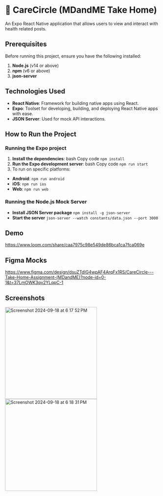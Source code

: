 # 💌 CareCircle (MDandME Take Home)
An Expo React Native application that allows users to view and interact with health related posts.

## Prerequisites

Before running this project, ensure you have the following installed:
1. **Node.js** (v14 or above)
2. **npm** (v6 or above)
3. **json-server**

## Technologies Used

* **React Native**: Framework for building native apps using React. 
* **Expo**: Toolset for developing, building, and deploying React Native apps with ease. 
* **JSON Server**: Used for mock API interactions. 

## How to Run the Project

### Running the Expo project

1. **Install the dependencies**: bash Copy code `npm install`
2. **Run the Expo development server**: bash Copy code `npm run start` 
3. To run on specific platforms: 
* **Android**: `npm run android` 
* **iOS**: `npm run ios` 
* **Web**: `npm run web`

### Running the Node.js Mock Server

* **Install JSON Server package** `npm install -g json-server`
* **Start the server** `json-server --watch constants/data.json --port 3000`

## Demo

https://www.loom.com/share/caa7975c98e549de86bca1ca7fca069e

## Figma Mocks

https://www.figma.com/design/dsuZTdIG4wpAF4ArqFx1RS/CareCircle---Take-Home-Assignment-(MDandME)?node-id=0-1&t=37LmOWK3qv2YLqpC-1

## Screenshots

<img width="300" alt="Screenshot 2024-09-18 at 6 17 52 PM" src="https://github.com/user-attachments/assets/e5a7803e-df2d-431d-ade8-f67a726c3a88">
<img width="300" alt="Screenshot 2024-09-18 at 6 18 31 PM" src="https://github.com/user-attachments/assets/68efbf70-4a06-4629-8108-3b59cb1bf6ce">
